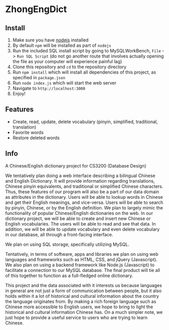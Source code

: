 # ZhongEngDict

## Install
1. Make sure you have [nodejs](https://nodejs.org/en/) installed
2. By default `npm` will be installed as part of `nodejs`
3. Run the included SQL install script by going to MySQLWorkBench, `File` -> `Run SQL Script` (do not go another route that involves actually opening the file as your computer will experience painful lag)
4. Clone this repository and `cd` to the repository directory
5. Run `npm install` which will install all dependencies of this project, as specified in `package.json`
6. Run `node index.js` which will start the web server
7. Navigate to `http://localhost:3000`
8. Enjoy!

## Features
* Create, read, update, delete vocabulary (pinyin, simplified, traditional, translation)
* Favorite words
* Restore deleted words

## Info
A Chinese/English dictionary project for CS3200 (Database Design)

We tentatively plan doing a web interface describing a bilingual Chinese and English Dictionary. It will provide information regarding translations, Chinese pinyin equivalents, and traditional or simplified Chinese characters. Thus, these features of our program will also be a part of our data domain as attributes in the dictionary. Users will be able to lookup words in Chinese and get their English meanings, and vice-versa. Users will be able to search by pinyin, Chinese, or by the English definition. We plan to largely mimic the functionality of popular Chinese/English dictionaries on the web. In our dictionary project, we will be able to create and insert new Chinese or English vocabularies. The users will be able to read and see that data. In addition, we will be able to update vocabulary and even delete vocabulary in our database, all through a front-facing interface.

We plan on using SQL storage, specifically utilizing MySQL.

Tentatively, in terms of software, apps and libraries we plan on using web languages and frameworks such as HTML, CSS, and jQuery (Javascript). We also plan on using a backend framework like Node.js (Javascript) to facilitate a connection to our MySQL database. The final product will tie all of this together to function as a full-fledged online dictionary.

This project and the data associated with it interests us because languages in general are not just a form of communication between people, but it also holds within it a lot of historical and cultural information about the country the language originates from. By making a rich foreign language such as Chinese more accessible to English users, we hope to bring to light the historical and cultural information Chinese has. On a much simpler note, we just hope to provide a useful service to users who are trying to learn Chinese. 
